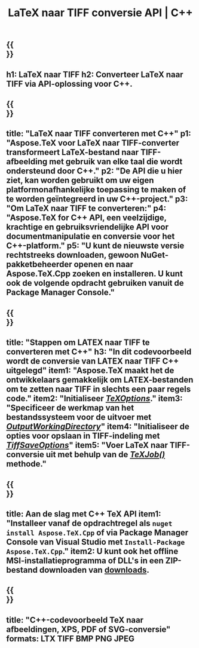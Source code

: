 ﻿---
translation: true
template: /_templates/_conversion-child-cpp.md
title: LaTeX naar TIFF conversie API | C++
description: LaTeX naar TIFF-conversiefunctionaliteit. Integreer deze on-premise C++-bibliotheek in uw project of gebruik platformonafhankelijke applicaties om LaTeX naar TIFF te converteren.
keywords: latex naar tiff api cpp, latex2tiff integratie c++
url: /cpp/conversion/latex-to-tiff/
family: tex
platformtag: cpp
feature: conversion
informat: LATEX
outformat: TIFF
otherformats: BMP PNG JPEG PDF SVG XPS
---

{{<section banner>}}
---
h1: LaTeX naar TIFF
h2: Converteer LaTeX naar TIFF via API-oplossing voor C++.
---

{{<section overview>}}
---
title: "LaTeX naar TIFF converteren met C++"
p1: "Aspose.TeX voor LaTeX naar TIFF-converter transformeert LaTeX-bestand naar TIFF-afbeelding met gebruik van elke taal die wordt ondersteund door C++."
p2: "De API die u hier ziet, kan worden gebruikt om uw eigen platformonafhankelijke toepassing te maken of te worden geïntegreerd in uw C++-project."
p3: "Om LaTeX naar TIFF te converteren:"
p4: "Aspose.TeX for C++ API, een veelzijdige, krachtige en gebruiksvriendelijke API voor documentmanipulatie en conversie voor het C++-platform."
p5: "U kunt de nieuwste versie rechtstreeks downloaden, gewoon NuGet-pakketbeheerder openen en naar Aspose.TeX.Cpp zoeken en installeren. U kunt ook de volgende opdracht gebruiken vanuit de Package Manager Console."
---

{{<section feature1>}}
---
title: "Stappen om LATEX naar TIFF te converteren met C++"
h3: "In dit codevoorbeeld wordt de conversie van LATEX naar TIFF C++ uitgelegd"
item1: "Aspose.TeX maakt het de ontwikkelaars gemakkelijk om LATEX-bestanden om te zetten naar TIFF in slechts een paar regels code."
item2: "Initialiseer [*TeXOptions*](https://reference.aspose.com/tex/cpp/class/aspose.te_x.te_x_options)."
item3: "Specificeer de werkmap van het bestandssysteem voor de uitvoer met [*OutputWorkingDirectory*](https://reference.aspose.com/tex/cpp/class/aspose.te_x.te_x_options#aa4f4ea6dab7db5ba1b40800495f16f63)"
item4: "Initialiseer de opties voor opslaan in TIFF-indeling met [*TiffSaveOptions*](https://reference.aspose.com/tex/cpp/class/aspose.te_x.presentation.image.tiff_save_options)"
item5: "Voer LaTeX naar TIFF-conversie uit met behulp van de [*TeXJob()*](https://reference.aspose.com/tex/cpp/class/aspose.te_x.te_x_job) methode."
---

{{<section feature2>}}
---
title: Aan de slag met C++ TeX API
item1: "Installeer vanaf de opdrachtregel als ```nuget install Aspose.TeX.Cpp``` of via Package Manager Console van Visual Studio met ```Install-Package Aspose.TeX.Cpp```."
item2: U kunt ook het offline MSI-installatieprogramma of DLL's in een ZIP-bestand downloaden van [downloads](https://releases.aspose.com/tex/cpp).
---

{{<section widget>}}
---
title: "C++-codevoorbeeld TeX naar afbeeldingen, XPS, PDF of SVG-conversie"
formats: LTX TIFF BMP PNG JPEG
---